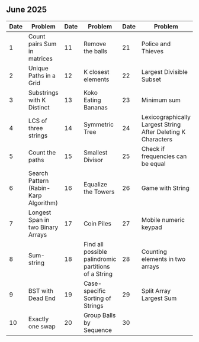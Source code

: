 ## June 2025

| Date | Problem                               | Date | Problem                                              | Date | Problem                                                      |
| ---- | ------------------------------------- | ---- | ---------------------------------------------------- | ---- | ------------------------------------------------------------ |
| 1    | Count pairs Sum in matrices           | 11   | Remove the balls                                     | 21   | Police and Thieves                                           |
| 2    | Unique Paths in a Grid                | 12   | K closest elements                                   | 22   | Largest Divisible Subset                                     |
| 3    | Substrings with K Distinct            | 13   | Koko Eating Bananas                                  | 23   | Minimum sum                                                  |
| 4    | LCS of three strings                  | 14   | Symmetric Tree                                       | 24   | Lexicographically Largest String After Deleting K Characters |
| 5    | Count the paths                       | 15   | Smallest Divisor                                     | 25   | Check if frequencies can be equal                            |
| 6    | Search Pattern (Rabin-Karp Algorithm) | 16   | Equalize the Towers                                  | 26   | Game with String                                             |
| 7    | Longest Span in two Binary Arrays     | 17   | Coin Piles                                           | 27   | Mobile numeric keypad                                        |
| 8    | Sum-string                            | 18   | Find all possible palindromic partitions of a String | 28   | Counting elements in two arrays                              |
| 9    | BST with Dead End                     | 19   | Case-specific Sorting of Strings                     | 29   | Split Array Largest Sum                                      |
| 10   | Exactly one swap                      | 20   | Group Balls by Sequence                              | 30   |                                                              |
